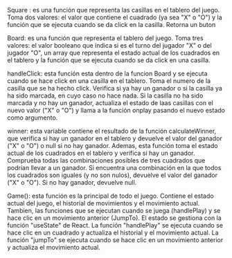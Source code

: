 Square : es una función que representa las casillas en el tablero del juego. Toma dos valores: el valor que contiene el cuadrado (ya sea "X" o "O") y la función que se ejecuta cuando se da click en la casilla. Retorna un buton

Board: es una función que representa el tablero del juego. Toma tres valores: el valor booleano que indica si es el turno del jugador "X" o del jugador "O", un array que representa el estado actual de los cuadrados en el tablero y la función que se ejecuta cuando se da click en una casilla.

handleClick: esta función esta dentro de la funcion Board y se ejecuta cuando se hace click en una casilla en el tablero. Toma el numero de la casilla que se ha hecho click. Verifica si ya hay un ganador o si la casilla ya ha sido marcada, en cuyo caso no hace nada. Si la casilla no ha sido marcada y no hay un ganador, actualiza el estado de laas casillas con el nuevo valor ("X" o "O") y llama a la función onplay pasando el nuevo estado como argumento.

winner: esta variable contiene el resultado de la función calculateWinner, que verifica si hay un ganador en el tablero y devuelve el valor del ganador ("X" o "O") o null si no hay ganador. Ademas, esta función toma el estado actual de los cuadrados en el tablero y verifica si hay un ganador. Comprueba todas las combinaciones posibles de tres cuadrados que podrían llevar a un ganador. Si encuentra una combinación en la que todos los cuadrados son iguales (y no son nulos), devuelve el valor del ganador ("X" o "O"). Si no hay ganador, devuelve null.

Game(): esta función es la principal de todo el juego. Contiene el estado actual del juego, el historial de movimientos y el movimiento actual. Tambien, las funciones que se ejecutan cuando se juega (handlePlay) y se hace clic en un movimiento anterior (JumpTo). El estado se gestiona con la función "useState" de React. La función "handlePlay" se ejecuta cuando se hace clic en un cuadrado y actualiza el historial y el movimiento actual. La función "jumpTo" se ejecuta cuando se hace clic en un movimiento anterior y actualiza el movimiento actual.
